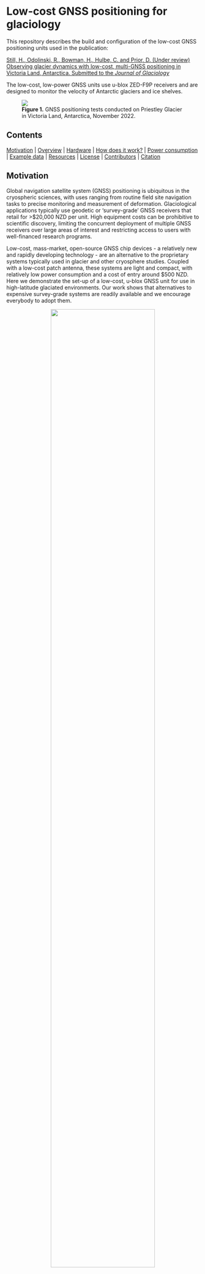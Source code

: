 # Low-cost GNSS positioning for glaciology

This repository describes the build and configuration of the low-cost GNSS positioning units used in the publication:

[Still, H., Odolinski, R., Bowman, H., Hulbe, C. and Prior, D. (Under review) Observing glacier dynamics with low-cost, multi-GNSS positioning in Victoria Land, Antarctica. Submitted to the _Journal of Glaciology_](/Paper/LowCostGNSSpaper.pdf)

The low-cost, low-power GNSS units use u-blox ZED-F9P receivers and are designed to monitor the velocity of Antarctic glaciers and ice shelves. 


<!---![Priestley Glacier, Victoria Land, Antarctica](/Documentation/Images/DSC_0474_crop.jpeg)--->


<figure>
<img src="/Documentation/Images/DSC_0474_crop.jpeg">
<figcaption>
<b>Figure 1.</b> GNSS positioning tests conducted on Priestley Glacier in Victoria Land, Antarctica, November 2022.
</figcaption>
</figure>

## Contents
[Motivation](#motivation) | [Overview](#overview) | [Hardware](#hardware) | [How does it work?](#setup) | [Power consumption](#power) | [Example data](#example) | [Resources](#resources) | [License](#license) | [Contributors](#contributor) | [Citation](#citation)  

<a name="motivation"></a>
## Motivation

Global navigation satellite system (GNSS) positioning is ubiquitous in the cryospheric sciences, with uses ranging from routine field site navigation tasks to precise monitoring and measurement of deformation. Glaciological applications typically use geodetic or ‘survey-grade’ GNSS receivers that retail for >$20,000 NZD per unit. High equipment costs can be prohibitive to scientific discovery, limiting the concurrent deployment of multiple GNSS receivers over large areas of interest and restricting access to users with well-financed research programs.

 Low-cost, mass-market, open-source GNSS chip devices - a relatively new and rapidly developing technology - are an alternative to the proprietary systems typically used in glacier and other cryosphere studies. Coupled with a low-cost patch antenna, these systems are light and compact, with relatively low power consumption and a cost of entry around $500 NZD.  Here we demonstrate the set-up of a low-cost, u-blox GNSS unit for use in high-latitude glaciated environments. Our work shows that alternatives to expensive survey-grade systems are readily available and we encourage everybody to adopt them.   

 <figure>
<p align="center">
<img src="/Documentation/Images/cost_overview.png" style="width:80%">
</p>
<!---<figcaption>
 <strong>Figure 2.</strong> U-blox ZED-F9P receiver board.
</figcaption>--->
</figure>


<a name="overview"></a>
## Summary of the low-cost GNSS system

- Each low-cost, low-power GNSS installation includes a receiver, antenna, data logger and power source (12 V battery and solar panel). 

- Key components include a [u-blox ZED-F9P GNSS receiver module](https://www.u-blox.com/en/product/zed-f9p-module) and [u-blox patch antenna](https://www.u-blox.com/en/product/ann-mb-series).     

- The [u-blox ZED-F9P GNSS receiver module](https://www.u-blox.com/en/product/zed-f9p-module) is capable of receiving multi-GNSS signals: GPS (L1/L2), GLONASS (L1/L2), Galileo (E1/E5b), Beidou (B1/B2), and QZSS (L1/L2) systems and frequencies. 

- The receiver is configured to log multi-GNSS, dual frequency observations at 1 Hz.  RXM-RAWX messages (raw carrier phase, pseudorange, Doppler and signal quality information) and RXM-SFRBX messages (broadcast navigation data) are enabled and the raw binary u-blox files are stored with an Arduino data logger to micro SD card.

- The low-cost u-blox receiver + patch antenna system consumes <50% less power than survey-grade alternatives (e.g., Trimble NetR9 and R10 systems).

- **Our experiments show that the precision of the low-cost system is comparable to survey-grade alternatives [(Still et al., 2023)](/Paper/LowCostGNSSpaper.pdf)**

<figure>
<p align="center">
<img src="/Documentation/Images/static_GNSS_experiment.png" style="width:80%">
</p>
<figcaption>
<b>Figure 3.</b> A stationary comparison between low-cost (u-blox ZED-F9P) and survey-grade (Trimble R10) systems conducted in Terra Nova Bay, Antarctica.
</figcaption>
</figure>

<a name="hardware"></a>
## Hardware 


<figure>
<p align="center">
<img src="/Documentation/Images/ublox_receiver.jpg" style="width:50%">
</p>
<figcaption>
 <strong>Figure 4.</strong> U-blox ZED-F9P receiver board.
</figcaption>
</figure>


**[Diagram showing connections here]**

### Key components

- [U-blox ZED-F9P receiver board](/Documentation/Manuals/ZED-F9P-04B_DataSheet_UBX-21044850.pdf)
- [U-blox ANN-MB patch antenna](https://www.u-blox.com/en/product/ann-mb-series)
- [Adafruit Feather M0 Adalogger](https://www.adafruit.com/product/2796) 

<!---!
### Table 1. Components to build a low-cost GNSS unit.

| Component                                                                                      | Description              | Serial number     | Cost (EUR)  |
|------------------------------------------------------------------------------------------------|--------------------------|-------------------|-------------|
| [U-blox ZED-F9P receiver board](/Documentation/Manuals/ZED-F9P-04B_DataSheet_UBX-21044850.pdf) | GNSS receiver            |  x                | 209.99      |
| [U-blox ANN-MB patch antenna](https://www.u-blox.com/en/product/ann-mb-series)                 | Multi-band GNSS antenna  |  x                | 60 USD      |
| [Eltehs surveying antenna](https://gnss.store/gnss-rtk-multiband-antennas/140-elt0123.html)    | Alternative GNSS antenna |  x                | 180.99      |
| [Adafruit Feather M0 Adalogger](https://www.adafruit.com/product/2796)                         | Data logger              |  x                | 19.95 USD   |
| [FeatherWing Proto Board](https://www.adafruit.com/product/2884)                               | x                        |  x                | 4.95 USD    |
--->


A detailed list of components is provided [here](/Hardware). 

<a name="setup"></a>
## How does it work?

### Configure the GNSS receiver

1. Configure the u-blox receiver with a CONFIG.txt file. We use the freely-available software [u-center](https://www.u-blox.com/en/product/u-center) to generate the CONFIG.txt file and write the configuration to the receiver. A CONFIG.txt file looks like this:

```
code section here
```

2. In this case, we enable the u-blox receiver to log RXM-RAWX messages (raw carrier phase, pseudorange, Doppler and signal quality information) and RXM-SFRBX messages (broadcast navigation data) from the satellite constellations visible in the Ross Sea region of Antarctica:
   - GPS L1/L2, GLONASS (L1/L2), Galileo (E1/E5b), Beidou (B1/B2), and QZSS (L1/L2)

### Data logging

1. The u-blox receiver is controlled by an [Adafruit Feather M0 Adalogger](https://www.adafruit.com/product/2796) data logger. Components include a Cortex-M0+ microcontroller and a micro-SD card port. A helpful overview is available [here:](https://learn.adafruit.com/adafruit-feather-m0-adalogger/)

2. The Arduino code is in the software directory...

3. The steps to ...

### File formats

1. Raw GNSS data is logged in the proprietary u-blox .ubx file format. 

1. U-blox data streams can be converted to standard RINEX 3.03 (Receiver Independent Exchange) using [open-source RTKLIB tools](https://www.rtklib.com/). 

1. We prefer to use [RTKLIB tools](https://www.rtklib.com/) to post-process our GNSS datasets for flexibility in parameter settings. For simple and fast results, use the [CSRS-PPP service](https://webapp.csrs-scrs.nrcan-rncan.gc.ca/geod/tools-outils/ppp.php).

<a name="power"></a>
## Power consumption

The low-cost GNSS units are powered by two 10 W, 12 V solar panels and a 12 V, 18 A h SLA battery. The rate of power consumption is <50% lower than for survey-grade alternatives (0.57 W for the u-blox ZED-F9P module + patch antenna + Arduino Cortex M0 logger, versus 1.25 W for a Trimble R10 system, and 3.67~W for a Trimble NetR9 system).


<a name="example"></a>
## Example data:

We installed four u-blox and two Trimble GNSS stations along the left shear margin of Priestley Glacier, Antarctica, in November 2022. Our objective was to monitor tidally-modulated 3D ice motion with centimetre-level precision.


<figure>
<p align="center">
<img src="/Documentation/Images/dynamic_GNSS_experiment.png" style="width:80%">
</p>
<figcaption>
<b>Figure 5.</b> Along- and across-flow ice displacement (coloured line) and velocity (black line) measured by u-blox (Ub1) and Trimble (Tr1) stations installed on Priestley Glacier. The tide prediction is from the <a href="https://github.com/EarthAndSpaceResearch/TMD_Matlab_Toolbox_v2.5">CATS2008 tide model.</a> 
</figcaption>
</figure>


<figure>
<p align="center">
</br>
<img src="/Documentation/Images/place_map.png" style="width:60%">
</p>
<figcaption>
<b>Figure 6.</b> GNSS stations installed on Priestley Glacier. 
</figcaption>
</figure>
</br>

<a name="resources"></a>
## Resources

- [u-center GNSS evaluation software](https://www.u-blox.com/en/product/u-center) is used to configure u-blox receivers.

- [RTKLIB](https://www.rtklib.com/) is an open-source software library for GNSS data processing. 



<a name="license"></a>
## License

This project is distributed under a ....


<a name="contributor"></a>
## Contributor information

- :artificial_satellite: Holly Still is a PhD candidate at the School of Surveying, University of Otago, New Zealand. Email: holly.still@postgrad.otago.ac.nz

- :artificial_satellite: Hamish Bowman...


<a name="citation"></a>
## Citation

The _Journal of Glaciology_ paper can be acknowledged with the following citation:

- [Still, H., Odolinski, R., Bowman, H., Hulbe, C. and Prior, D. (Under review) Observing glacier dynamics with low-cost, multi-GNSS positioning in Victoria Land, Antarctica. Submitted to the _Journal of Glaciology_](https://drive.google.com/file/d/1XmEQSZw7YCs4UeDsx9XjOYceR0UcZ_Ou/view?usp=drive_link)

```
@article{still2023gnss,
  title={Observing glacier dynamics with low-cost, multi-GNSS in Victoria Land, Antarctica},
  author={Still, Holly and Odolinski, Robert and Bowman, M Hamish and Hulbe, Christina and Prior, David J  },
  journal={under review for Journal of Glaciology},
  year={2023},
}
```

<figure>
<img src="/Documentation/Images/DSC_0319.jpg">
<figcaption>
<b>Figure 7.</b> A frozen meltwater pond on Priestley Glacier, November 2022.
</figcaption>
</figure>
